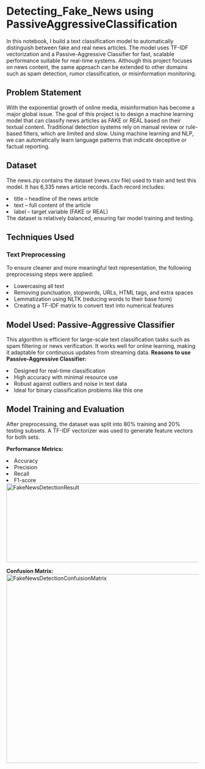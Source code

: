 # Detecting_Fake_News using PassiveAggressiveClassification

In this notebook, I build a text classification model to automatically distinguish between fake and real news articles. The model uses TF-IDF vectorization and a Passive-Aggressive Classifier for fast, scalable performance suitable for real-time systems. Although this project focuses on news content, the same approach can be extended to other domains such as spam detection, rumor classification, or misinformation monitoring.

## Problem Statement
With the exponential growth of online media, misinformation has become a major global issue. The goal of this project is to design a machine learning model that can classify news articles as FAKE or REAL based on their textual content. Traditional detection systems rely on manual review or rule-based filters, which are limited and slow. Using machine learning and NLP, we can automatically learn language patterns that indicate deceptive or factual reporting.

## Dataset
The news.zip contains the dataset (news.csv file) used to train and test this model. It has 6,335 news article records.
Each record includes:
<li> title – headline of the news article </li>
<li>text – full content of the article</li>
<li>label – target variable (FAKE or REAL)</li>
The dataset is relatively balanced, ensuring fair model training and testing.

## Techniques Used
### Text Preprocessing
To ensure cleaner and more meaningful text representation, the following preprocessing steps were applied:
<li>Lowercasing all text</li>
<li>Removing punctuation, stopwords, URLs, HTML tags, and extra spaces</li>
<li>Lemmatization using NLTK (reducing words to their base form)</li>
<li>Creating a TF-IDF matrix to convert text into numerical features</li>

## Model Used: Passive-Aggressive Classifier
This algorithm is efficient for large-scale text classification tasks such as spam filtering or news verification. It works well for online learning, making it adaptable for continuous updates from streaming data.
**Reasons to use Passive-Aggressive Classifier:**
<li>Designed for real-time classification</li>
<li>High accuracy with minimal resource use</li>
<li>Robust against outliers and noise in text data</li>
<li>Ideal for binary classification problems like this one</li>

## Model Training and Evaluation
After preprocessing, the dataset was split into 80% training and 20% testing subsets.
A TF-IDF vectorizer was used to generate feature vectors for both sets.

**Performance Metrics:**
<li>Accuracy</li>
<li>Precision</li>
<li>Recall</li>
<li>F1-score</li>
<img width="565" height="207" alt="FakeNewsDetectionResult" src="https://github.com/user-attachments/assets/22add442-ba68-4201-8cec-2f64f2a19726" />

**Confusion Matrix:**
<img width="673" height="495" alt="FakeNewsDetectionConfuisionMatrix" src="https://github.com/user-attachments/assets/f853df0b-4b53-41d0-a43c-f29e43e48109" />

